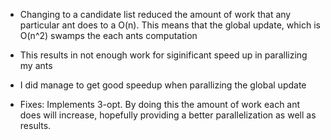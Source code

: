 - Changing to a candidate list reduced the amount of work that any particular ant does to a O(n). This means that the global update, which is O(n^2) swamps the each ants computation
- This results in not enough work for siginificant speed up in parallizing my ants
- I did manage to get good speedup when parallizing the global update

- Fixes: Implements 3-opt. By doing this the amount of work each ant does will increase, hopefully providing a better parallelization as well as results.